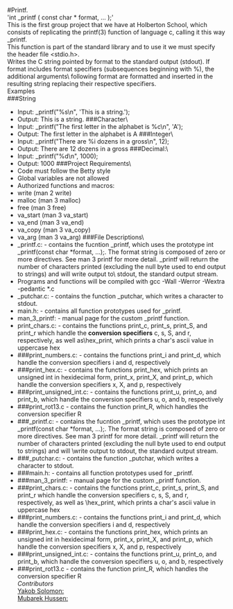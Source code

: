 #Printf.\
 'int _printf ( const char * format, ... );'\
This is the first group project that we have at Holberton School, which consists of replicating the printf(3) function of language c, calling it this way _printf.\
This function is part of the standard library and to use it we must specify the header file <stdio.h>.\
Writes the C string pointed by format to the standard output (stdout). If format includes format specifiers (subsequences beginning with %), the additional arguments\ following format are formatted and inserted in the resulting string replacing their respective specifiers.\
Examples\
###String
- Input: _printf("%s\n", 'This is a string.');
-	Output: This is a string.
###Character\
- Input: _printf("The first letter in the alphabet is %c\n", 'A');
-	Output: The first letter in the alphabet is A
###Integer\
- Input: _printf("There are %i dozens in a gross\n", 12);
-	Output: There are 12 dozens in a gross
###Decimal:\
-	Input: _printf("%d\n", 1000);
-	Output: 1000
###Project Requirements\
-	Code must follow the Betty style
-	Global variables are not allowed
-	Authorized functions and macros:
  - write (man 2 write)
  - malloc (man 3 malloc)
  -	free (man 3 free)
  -	va_start (man 3 va_start)
  -	va_end (man 3 va_end)
  -	va_copy (man 3 va_copy)
  - va_arg (man 3 va_arg)
###File Descriptions\
-	_printf.c: - contains the fucntion _printf, which uses the prototype int _printf(const char *format, ...);. The format string is composed of zero or more directives. See man 3 printf for more detail. _printf will return the number of characters printed (excluding the null byte used to end output to strings) and will write output to\ stdout, the standard output stream.
-	Programs and functions will be compiled with gcc -Wall -Werror -Wextra -pedantic *.c
-	_putchar.c: - contains the function _putchar, which writes a character to stdout.
-	main.h: - contains all function prototypes used for _printf.
-	man_3_printf: - manual page for the custom _printf function.
-	print_chars.c: - contains the functions print_c, print_s, print_S, and print_r which handle the **conversion specifiers** c, s, S, and r, respectively, as well as\hex_print, which prints a char's ascii value in uppercase hex
-	###print_numbers.c: - contains the functions print_i and print_d, which handle the conversion specifiers i and d, respectively
-	###print_hex.c: - contains the functions print_hex, which prints an unsigned int in hexidecimal form, print_x, print_X, and print_p, which handle the conversion specifiers x, X, and p, respectively
-	###print_unsigned_int.c: - contains the functions print_u, print_o, and print_b, which handle the conversion specifiers u, o, and b, respectively
-	###print_rot13.c - contains the function print_R, which handles the conversion specifier R
-	###_printf.c: - contains the fucntion _printf, which uses the prototype int _printf(const char *format, ...);. The format string is composed of zero or more directives. See man 3 printf for more detail. _printf will return the number of characters printed (excluding the null byte used to end output to strings) and will \write output to stdout, the standard output stream.
-	###_putchar.c: - contains the function _putchar, which writes a character to stdout.
-	###main.h: - contains all function prototypes used for _printf.
-	###man_3_printf: - manual page for the custom _printf function.
-	###print_chars.c: - contains the functions print_c, print_s, print_S, and print_r which handle the conversion specifiers c, s, S, and r, respectively, as well as \hex_print, which prints a char's ascii value in uppercase hex
-	###print_numbers.c: - contains the functions print_i and print_d, which handle the conversion specifiers i and d, respectively
-	###print_hex.c: - contains the functions print_hex, which prints an unsigned int in hexidecimal form, print_x, print_X, and print_p, which handle the conversion specifiers x, X, and p, respectively
-	###print_unsigned_int.c: - contains the functions print_u, print_o, and print_b, which handle the conversion specifiers u, o, and b, respectively
-	###print_rot13.c - contains the function print_R, which handles the conversion specifier R\
*Contributors* \
[Yakob Solomon:](https://github.com/yakobsolo)\
[Mubarek Hussen:](https://github.com/MubarekHussen)




